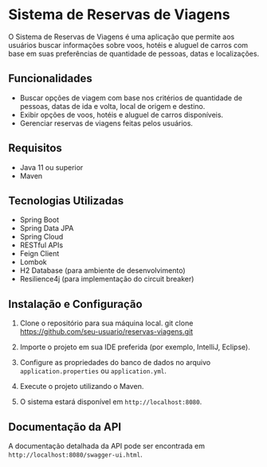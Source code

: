 # Sistema de Reservas de Viagens

O Sistema de Reservas de Viagens é uma aplicação que permite aos usuários buscar informações sobre voos, hotéis e aluguel de carros com base em suas preferências de quantidade de pessoas, datas e localizações.

## Funcionalidades

- Buscar opções de viagem com base nos critérios de quantidade de pessoas, datas de ida e volta, local de origem e destino.
- Exibir opções de voos, hotéis e aluguel de carros disponíveis.
- Gerenciar reservas de viagens feitas pelos usuários.

## Requisitos

- Java 11 ou superior
- Maven

## Tecnologias Utilizadas

- Spring Boot
- Spring Data JPA
- Spring Cloud
- RESTful APIs
- Feign Client
- Lombok
- H2 Database (para ambiente de desenvolvimento)
- Resilience4j (para implementação do circuit breaker)

## Instalação e Configuração

1. Clone o repositório para sua máquina local.
   git clone https://github.com/seu-usuario/reservas-viagens.git


2. Importe o projeto em sua IDE preferida (por exemplo, IntelliJ, Eclipse).

3. Configure as propriedades do banco de dados no arquivo `application.properties` ou `application.yml`.

4. Execute o projeto utilizando o Maven.


5. O sistema estará disponível em `http://localhost:8080`.

## Documentação da API

A documentação detalhada da API pode ser encontrada em `http://localhost:8080/swagger-ui.html`.



   

